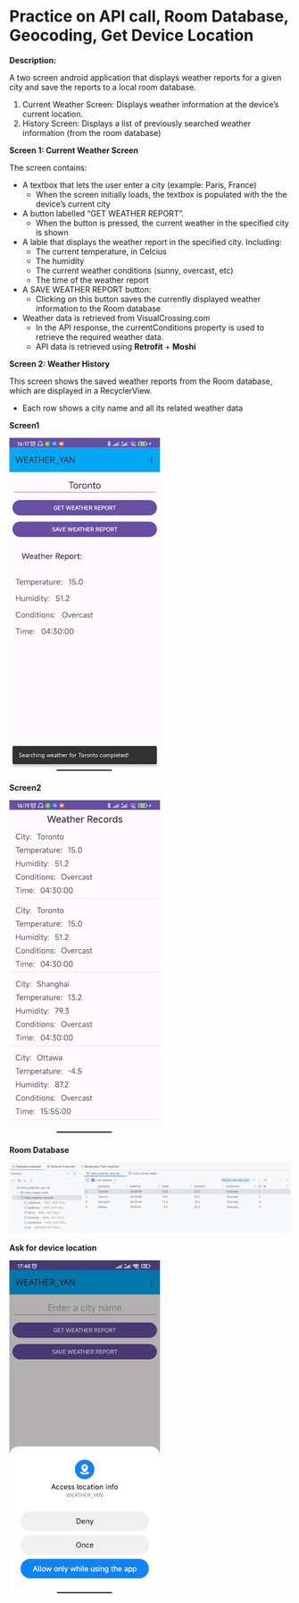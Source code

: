 # Practice on API call, Room Database, Geocoding, Get Device Location

**Description:**

A two screen android application that displays weather reports for a given city and save the reports to a local room database.
1. Current Weather Screen: Displays weather information at the device’s current location.
2. History Screen: Displays a list of previously searched weather information (from the room database)

**Screen 1: Current Weather Screen**

The screen contains:
- A textbox that lets the user enter a city (example: Paris, France)
  - When the screen initially loads, the textbox is populated with the the device’s current city
- A button labelled “GET WEATHER REPORT”.
  - When the button is pressed, the current weather in the specified city is shown
-  A lable that displays the weather report in the specified city. Including:
   - The current temperature, in Celcius
   - The humidity
   - The current weather conditions (sunny, overcast, etc)
   - The time of the weather report
- A SAVE WEATHER REPORT button:
  - Clicking on this button saves the currently displayed weather information to the Room database
- Weather data is retrieved from VisualCrossing.com
  - In the API response, the currentConditions property is used to retrieve the required weather data.
  - API data is retrieved using **Retrofit** + **Moshi**
    
**Screen 2: Weather History**

This screen shows the saved weather reports from the Room database, which are displayed in a RecyclerView.
- Each row shows a city name and all its related weather data

**Screen1**

![Screen1 of application.](https://github.com/Fionajiangfj/Assignment2_WEATHER/blob/main/app/src/main/res/drawable/Screen1.jpg)

**Screen2**

![Screen2 of application.](https://github.com/Fionajiangfj/Assignment2_WEATHER/blob/main/app/src/main/res/drawable/Screen2.jpg)

**Room Database**

![Room Database of application.](https://github.com/Fionajiangfj/Assignment2_WEATHER/blob/main/app/src/main/res/drawable/RoomDB.png)

**Ask for device location**

![Screenshots of application asking for device location.](https://github.com/Fionajiangfj/Assignment2_WEATHER/blob/main/app/src/main/res/drawable/GetDeviceLocation.jpg)
